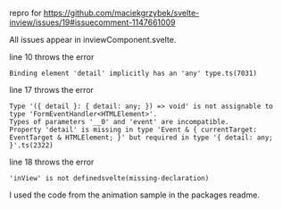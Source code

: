 repro for https://github.com/maciekgrzybek/svelte-inview/issues/19#issuecomment-1147661009

All issues appear in inviewComponent.svelte.

line 10 throws the error
```
Binding element 'detail' implicitly has an 'any' type.ts(7031)
```

line 17 throws the error 
```
Type '({ detail }: { detail: any; }) => void' is not assignable to type 'FormEventHandler<HTMLElement>'.
Types of parameters '__0' and 'event' are incompatible.
Property 'detail' is missing in type 'Event & { currentTarget: EventTarget & HTMLElement; }' but required in type '{ detail: any; }'.ts(2322)
```

line 18 throws the error
```
'inView' is not definedsvelte(missing-declaration)
```

I used the code from the animation sample in the packages readme.